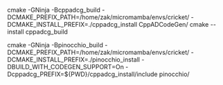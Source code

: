 cmake -GNinja -Bcppadcg_build -DCMAKE_PREFIX_PATH=/home/zak/micromamba/envs/cricket/ -DCMAKE_INSTALL_PREFIX=./cppadcg_install CppADCodeGen/
cmake --install cppadcg_build

cmake -GNinja -Bpinocchio_build -DCMAKE_PREFIX_PATH=/home/zak/micromamba/envs/cricket/ -DCMAKE_INSTALL_PREFIX=./pinocchio_install -DBUILD_WITH_CODEGEN_SUPPORT=On -Dcppadcg_PREFIX=${PWD}/cppadcg_install/include pinocchio/
